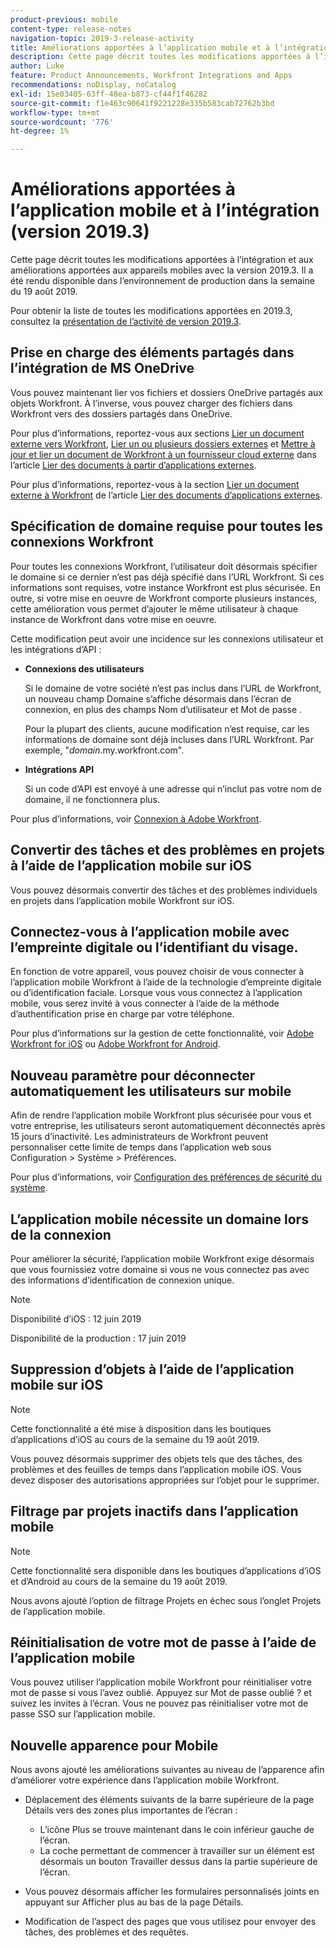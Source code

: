 ```yaml
---
product-previous: mobile
content-type: release-notes
navigation-topic: 2019-3-release-activity
title: Améliorations apportées à l’application mobile et à l’intégration (version 2019.3)
description: Cette page décrit toutes les modifications apportées à l’intégration et aux améliorations apportées aux appareils mobiles avec la version 2019.3. Il a été rendu disponible dans l’environnement de production dans la semaine du 19 août 2019.
author: Luke
feature: Product Announcements, Workfront Integrations and Apps
recommendations: noDisplay, noCatalog
exl-id: 15e03405-63ff-48ea-b873-cf44f1f46282
source-git-commit: f1e463c90641f9221228e335b583cab72762b3bd
workflow-type: tm+mt
source-wordcount: '776'
ht-degree: 1%

---
```


# Améliorations apportées à l’application mobile et à l’intégration (version 2019.3)

Cette page décrit toutes les modifications apportées à l’intégration et aux améliorations apportées aux appareils mobiles avec la version 2019.3. Il a été rendu disponible dans l’environnement de production dans la semaine du 19 août 2019.

Pour obtenir la liste de toutes les modifications apportées en 2019.3, consultez la [présentation de l’activité de version 2019.3](../../../../product-announcements/product-releases/quarterly-release-archive/2019.3-release-activity/2019-3-release-activity-overview.md).

## Prise en charge des éléments partagés dans l’intégration de MS OneDrive

Vous pouvez maintenant lier vos fichiers et dossiers OneDrive partagés aux objets Workfront. À l’inverse, vous pouvez charger des fichiers dans Workfront vers des dossiers partagés dans OneDrive.

Pour plus d’informations, reportez-vous aux sections [Lier un document externe vers Workfront](../../../../documents/adding-documents-to-workfront/link-documents-from-external-apps.md#linking-existing-documents), [Lier un ou plusieurs dossiers externes](../../../../documents/adding-documents-to-workfront/link-documents-from-external-apps.md#linking-a-folder) et [Mettre à jour et lier un document de Workfront à un fournisseur cloud externe](../../../../documents/adding-documents-to-workfront/link-documents-from-external-apps.md#sending-documents) dans l’article [  Lier des documents à partir d’applications externes](../../../../documents/adding-documents-to-workfront/link-documents-from-external-apps.md).

Pour plus d’informations, reportez-vous à la section [Lier un document externe à Workfront](../../../../documents/adding-documents-to-workfront/link-documents-from-external-apps.md#linking-existing-documents) de l’article [Lier des documents d’applications externes](../../../../documents/adding-documents-to-workfront/link-documents-from-external-apps.md).

## Spécification de domaine requise pour toutes les connexions Workfront

Pour toutes les connexions Workfront, l’utilisateur doit désormais spécifier le domaine si ce dernier n’est pas déjà spécifié dans l’URL Workfront. Si ces informations sont requises, votre instance Workfront est plus sécurisée. En outre, si votre mise en oeuvre de Workfront comporte plusieurs instances, cette amélioration vous permet d’ajouter le même utilisateur à chaque instance de Workfront dans votre mise en oeuvre.

Cette modification peut avoir une incidence sur les connexions utilisateur et les intégrations d’API :

* **Connexions des utilisateurs**

  Si le domaine de votre société n’est pas inclus dans l’URL de Workfront, un nouveau champ Domaine s’affiche désormais dans l’écran de connexion, en plus des champs Nom d’utilisateur et Mot de passe .

  Pour la plupart des clients, aucune modification n’est requise, car les informations de domaine sont déjà incluses dans l’URL Workfront. Par exemple, &quot;*domain*.my.workfront.com&quot;.

* **Intégrations API**

  Si un code d’API est envoyé à une adresse qui n’inclut pas votre nom de domaine, il ne fonctionnera plus.

Pour plus d’informations, voir [Connexion à Adobe Workfront](../../../../workfront-basics/manage-your-account-and-profile/managing-your-workfront-account/log-in-to-workfront.md).

## Convertir des tâches et des problèmes en projets à l’aide de l’application mobile sur iOS

Vous pouvez désormais convertir des tâches et des problèmes individuels en projets dans l’application mobile Workfront sur iOS.

## Connectez-vous à l’application mobile avec l’empreinte digitale ou l’identifiant du visage.

En fonction de votre appareil, vous pouvez choisir de vous connecter à l’application mobile Workfront à l’aide de la technologie d’empreinte digitale ou d’identification faciale. Lorsque vous vous connectez à l’application mobile, vous serez invité à vous connecter à l’aide de la méthode d’authentification prise en charge par votre téléphone.

Pour plus d’informations sur la gestion de cette fonctionnalité, voir [Adobe Workfront for iOS](../../../../workfront-basics/mobile-apps/using-the-workfront-mobile-app/workfront-for-ios.md) ou [Adobe Workfront for Android](../../../../workfront-basics/mobile-apps/using-the-workfront-mobile-app/workfront-for-android.md).

## Nouveau paramètre pour déconnecter automatiquement les utilisateurs sur mobile

Afin de rendre l’application mobile Workfront plus sécurisée pour vous et votre entreprise, les utilisateurs seront automatiquement déconnectés après 15 jours d’inactivité. Les administrateurs de Workfront peuvent personnaliser cette limite de temps dans l’application web sous Configuration > Système > Préférences.

Pour plus d’informations, voir [Configuration des préférences de sécurité du système](../../../../administration-and-setup/manage-workfront/security/configure-security-preferences.md).

## L’application mobile nécessite un domaine lors de la connexion

Pour améliorer la sécurité, l’application mobile Workfront exige désormais que vous fournissiez votre domaine si vous ne vous connectez pas avec des informations d’identification de connexion unique.

>[!NOTE]
>
>Disponibilité d’iOS : 12 juin 2019
>
>Disponibilité de la production : 17 juin 2019

## Suppression d’objets à l’aide de l’application mobile sur iOS

>[!NOTE]
>
>Cette fonctionnalité a été mise à disposition dans les boutiques d’applications d’iOS au cours de la semaine du 19 août 2019.

Vous pouvez désormais supprimer des objets tels que des tâches, des problèmes et des feuilles de temps dans l’application mobile iOS. Vous devez disposer des autorisations appropriées sur l’objet pour le supprimer.

## Filtrage par projets inactifs dans l’application mobile

>[!NOTE]
>
>Cette fonctionnalité sera disponible dans les boutiques d’applications d’iOS et d’Android au cours de la semaine du 19 août 2019.

Nous avons ajouté l’option de filtrage Projets en échec sous l’onglet Projets de l’application mobile.

## Réinitialisation de votre mot de passe à l’aide de l’application mobile

Vous pouvez utiliser l’application mobile Workfront pour réinitialiser votre mot de passe si vous l’avez oublié. Appuyez sur Mot de passe oublié ? et suivez les invites à l’écran. Vous ne pouvez pas réinitialiser votre mot de passe SSO sur l’application mobile.

## Nouvelle apparence pour Mobile

Nous avons ajouté les améliorations suivantes au niveau de l’apparence afin d’améliorer votre expérience dans l’application mobile Workfront.

* Déplacement des éléments suivants de la barre supérieure de la page Détails vers des zones plus importantes de l’écran :

   * L’icône Plus se trouve maintenant dans le coin inférieur gauche de l’écran.
   * La coche permettant de commencer à travailler sur un élément est désormais un bouton Travailler dessus dans la partie supérieure de l’écran.

* Vous pouvez désormais afficher les formulaires personnalisés joints en appuyant sur Afficher plus au bas de la page Détails.
* Modification de l’aspect des pages que vous utilisez pour envoyer des tâches, des problèmes et des requêtes.

